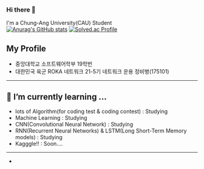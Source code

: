 ### Hi there 👋
I'm a Chung-Ang University(CAU) Student<br>
[![Anurag's GitHub stats](https://github-readme-stats.vercel.app/api?username=falconlee236&show_icons=true&theme=solarized-dark)](https://github.com/anuraghazra/github-readme-stats)
[![Solved.ac Profile](http://mazassumnida.wtf/api/v2/generate_badge?boj=hermit236)](https://solved.ac/hermit236/)


## My Profile 
<ul>
  <li>중앙대학교 소프트웨어학부 19학번</li>
  <li>대한민국 육군 ROKA 네트워크 21-5기 네트워크 운용 정비병(175101)</li>
</ul>

<hr/>

## 🌱 I’m currently learning ...
<ul>
  <li>lots of Algorithm(for coding test & coding contest) : Studying</li>
  <li>Machine Learning : Studying</li>
  <li>CNN(Convolutional Neural Network) : Studying</li>
  <li>RNN(Recurrent Neural Networks) & LSTM(Long Short-Term Memory models) : Studying</li>
  <li>Kagggle!! : Soon....</li>
</ul>

<hr/>


- 
<!--
**falconlee236/falconlee236** is a ✨ _special_ ✨ repository because its `README.md` (this file) appears on your GitHub profile.

Here are some ideas to get you started:

- 🔭 I’m currently working on ...
- 🌱 I’m currently learning ...
- 👯 I’m looking to collaborate on ...
- 🤔 I’m looking for help with ...
- 💬 Ask me about ...
- 📫 How to reach me: ...
- 😄 Pronouns: ...
- ⚡ Fun fact: ...
-->
